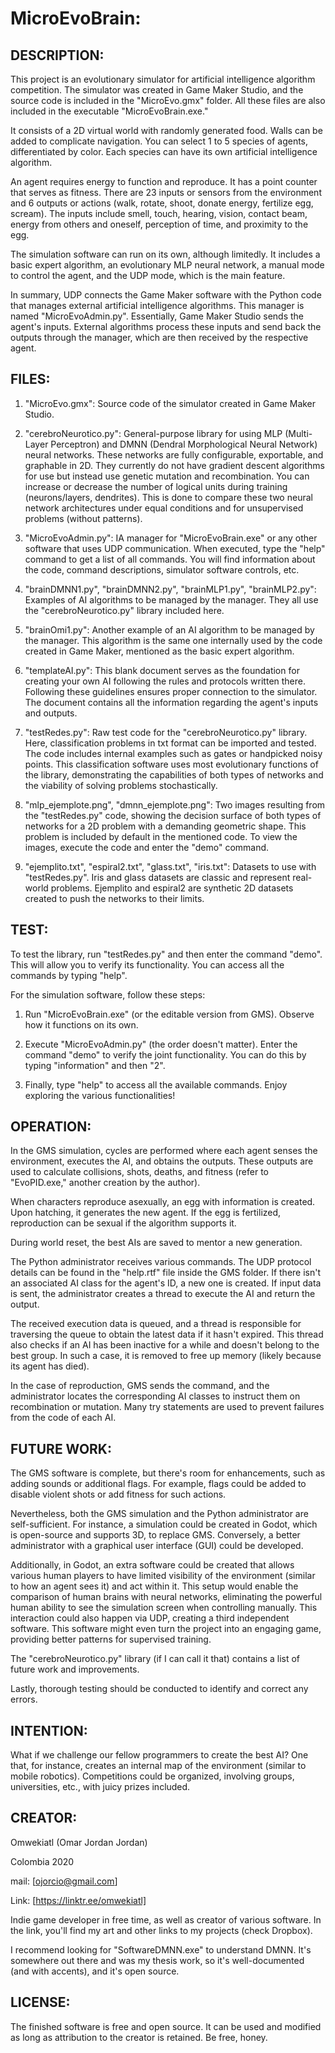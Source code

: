 # MicroEvoBrain:

## DESCRIPTION:

This project is an evolutionary simulator for artificial intelligence algorithm competition. The simulator was created in Game Maker Studio, and the source code is included in the "MicroEvo.gmx" folder. All these files are also included in the executable "MicroEvoBrain.exe."

It consists of a 2D virtual world with randomly generated food. Walls can be added to complicate navigation. You can select 1 to 5 species of agents, differentiated by color. Each species can have its own artificial intelligence algorithm.

An agent requires energy to function and reproduce. It has a point counter that serves as fitness. There are 23 inputs or sensors from the environment and 6 outputs or actions (walk, rotate, shoot, donate energy, fertilize egg, scream). The inputs include smell, touch, hearing, vision, contact beam, energy from others and oneself, perception of time, and proximity to the egg.

The simulation software can run on its own, although limitedly. It includes a basic expert algorithm, an evolutionary MLP neural network, a manual mode to control the agent, and the UDP mode, which is the main feature.

In summary, UDP connects the Game Maker software with the Python code that manages external artificial intelligence algorithms. This manager is named "MicroEvoAdmin.py". Essentially, Game Maker Studio sends the agent's inputs. External algorithms process these inputs and send back the outputs through the manager, which are then received by the respective agent.

## FILES:

1. "MicroEvo.gmx":
Source code of the simulator created in Game Maker Studio.

2. "cerebroNeurotico.py":
General-purpose library for using MLP (Multi-Layer Perceptron) and DMNN (Dendral Morphological Neural Network) neural networks. These networks are fully configurable, exportable, and graphable in 2D. They currently do not have gradient descent algorithms for use but instead use genetic mutation and recombination. You can increase or decrease the number of logical units during training (neurons/layers, dendrites). This is done to compare these two neural network architectures under equal conditions and for unsupervised problems (without patterns).

3. "MicroEvoAdmin.py":
IA manager for "MicroEvoBrain.exe" or any other software that uses UDP communication. When executed, type the "help" command to get a list of all commands. You will find information about the code, command descriptions, simulator software controls, etc.

4. "brainDMNN1.py", "brainDMNN2.py", "brainMLP1.py", "brainMLP2.py":
Examples of AI algorithms to be managed by the manager. They all use the "cerebroNeurotico.py" library included here.

5. "brainOmi1.py":
Another example of an AI algorithm to be managed by the manager. This algorithm is the same one internally used by the code created in Game Maker, mentioned as the basic expert algorithm.

6. "templateAI.py":
This blank document serves as the foundation for creating your own AI following the rules and protocols written there. Following these guidelines ensures proper connection to the simulator. The document contains all the information regarding the agent's inputs and outputs.

7. "testRedes.py":
Raw test code for the "cerebroNeurotico.py" library. Here, classification problems in txt format can be imported and tested. The code includes internal examples such as gates or handpicked noisy points. This classification software uses most evolutionary functions of the library, demonstrating the capabilities of both types of networks and the viability of solving problems stochastically.

8. "mlp_ejemplote.png", "dmnn_ejemplote.png":
Two images resulting from the "testRedes.py" code, showing the decision surface of both types of networks for a 2D problem with a demanding geometric shape. This problem is included by default in the mentioned code. To view the images, execute the code and enter the "demo" command.

9. "ejemplito.txt", "espiral2.txt", "glass.txt", "iris.txt":
Datasets to use with "testRedes.py". Iris and glass datasets are classic and represent real-world problems. Ejemplito and espiral2 are synthetic 2D datasets created to push the networks to their limits.

## TEST:

To test the library, run "testRedes.py" and then enter the command "demo". This will allow you to verify its functionality. You can access all the commands by typing "help".

For the simulation software, follow these steps:

1. Run "MicroEvoBrain.exe" (or the editable version from GMS). Observe how it functions on its own.

2. Execute "MicroEvoAdmin.py" (the order doesn't matter). Enter the command "demo" to verify the joint functionality. You can do this by typing "information" and then "2".

3. Finally, type "help" to access all the available commands. Enjoy exploring the various functionalities!

## OPERATION:

In the GMS simulation, cycles are performed where each agent senses the environment, executes the AI, and obtains the outputs. These outputs are used to calculate collisions, shots, deaths, and fitness (refer to "EvoPID.exe," another creation by the author).

When characters reproduce asexually, an egg with information is created. Upon hatching, it generates the new agent. If the egg is fertilized, reproduction can be sexual if the algorithm supports it.

During world reset, the best AIs are saved to mentor a new generation.

The Python administrator receives various commands. The UDP protocol details can be found in the "help.rtf" file inside the GMS folder. If there isn't an associated AI class for the agent's ID, a new one is created. If input data is sent, the administrator creates a thread to execute the AI and return the output.

The received execution data is queued, and a thread is responsible for traversing the queue to obtain the latest data if it hasn't expired. This thread also checks if an AI has been inactive for a while and doesn't belong to the best group. In such a case, it is removed to free up memory (likely because its agent has died).

In the case of reproduction, GMS sends the command, and the administrator locates the corresponding AI classes to instruct them on recombination or mutation. Many try statements are used to prevent failures from the code of each AI.

## FUTURE WORK:

The GMS software is complete, but there's room for enhancements, such as adding sounds or additional flags. For example, flags could be added to disable violent shots or add fitness for such actions.

Nevertheless, both the GMS simulation and the Python administrator are self-sufficient. For instance, a simulation could be created in Godot, which is open-source and supports 3D, to replace GMS. Conversely, a better administrator with a graphical user interface (GUI) could be developed.

Additionally, in Godot, an extra software could be created that allows various human players to have limited visibility of the environment (similar to how an agent sees it) and act within it. This setup would enable the comparison of human brains with neural networks, eliminating the powerful human ability to see the simulation screen when controlling manually. This interaction could also happen via UDP, creating a third independent software. This software might even turn the project into an engaging game, providing better patterns for supervised training.

The "cerebroNeurotico.py" library (if I can call it that) contains a list of future work and improvements.

Lastly, thorough testing should be conducted to identify and correct any errors.

## INTENTION:

What if we challenge our fellow programmers to create the best AI? One that, for instance, creates an internal map of the environment (similar to mobile robotics). Competitions could be organized, involving groups, universities, etc., with juicy prizes included.

## CREATOR:

Omwekiatl (Omar Jordan Jordan)

Colombia 2020

mail: [ojorcio@gmail.com]

Link: [https://linktr.ee/omwekiatl]

Indie game developer in free time, as well as creator of various software. In the link, you'll find my art and other links to my projects (check Dropbox).

I recommend looking for "SoftwareDMNN.exe" to understand DMNN. It's somewhere out there and was my thesis work, so it's well-documented (and with accents), and it's open source.

## LICENSE:

The finished software is free and open source. It can be used and modified as long as attribution to the creator is retained. Be free, honey.
